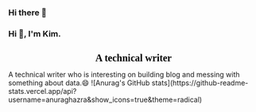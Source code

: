 ### Hi there 👋

### Hi 👋, I'm Kim.

<h1 style="text-align:center;font-family:等线;color:black;font-size:20px">A technical writer</h1>
A technical writer who is interesting on building blog and messing with something about data.😄
![Anurag's GitHub stats](https://github-readme-stats.vercel.app/api?username=anuraghazra&show_icons=true&theme=radical)

